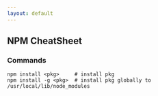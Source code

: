 ```yaml
---
layout: default
---
```

NPM CheatSheet
---

### Commands	

	npm install <pkg>     # install pkg
	npm install -g <pkg>  # install pkg globally to /usr/local/lib/node_modules
